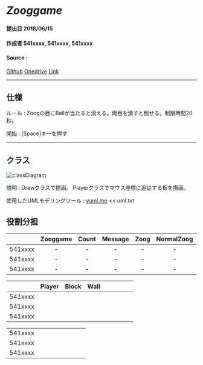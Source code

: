 ﻿# ***Zooggame***

#### 提出日 2018/06/15
#### 作成者 541xxxx, 541xxxx, 541xxxx
#### Source :
[Github](https://github.com/moriakijp/0615)
[Onedrive](https://1drv.ms/f/s!AtoKHagF3g3Bg4Bt62m3GWnqKWiBoQ)
[Link](docs/tree.html)

---

## 仕様

ルール : Zoogの目にBallが当たると消える。両目を潰すと倒せる。制限時間20秒。

開始 : [Space]キーを押す

---
## クラス
![classDiagram](http://yuml.me/6b520cac.png)

説明 :
Drawクラスで描画。
Playerクラスでマウス座標に追従する板を描画。

使用したUMLモデリングツール : [yuml.me](https://yuml.me/diagram/scruffy/class/draw ) << uml.txt



## 役割分担

|         | Zooggame | Count | Message | Zoog  | NormalZoog | StoppingZoog | SmartZoog | Ball  |
| :-----: | :------: | :---: | :-----: | :---: | :--------: | :----------: | :-------: | :---: |
| 541xxxx |    -     |   -   |    -    |   -   |     -      |      -       |     -     |   -   |
| 541xxxx |    -     |   -   |    -    |   -   |     -      |      -       |     -     |   -   |
| 541xxxx |    -     |   -   |    -    |   -   |     -      |      -       |     -     |   -   |

|         | Player | Block | Wall  |       |       |       |       |       |
| :-----: | :----: | :---: | :---: | :---: | :---: | :---: | :---: | :---: |
| 541xxxx |        |       |       |       |       |       |       |       |
| 541xxxx |        |       |       |       |       |       |       |       |
| 541xxxx |        |       |       |       |       |       |       |       |

|         |       |       |       |       |       |       |       |       |
| :-----: | :---: | :---: | :---: | :---: | :---: | :---: | :---: | :---: |
| 541xxxx |       |       |       |       |       |       |       |       |
| 541xxxx |       |       |       |       |       |       |       |       |
| 541xxxx |       |       |       |       |       |       |       |       |
